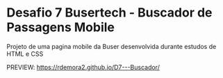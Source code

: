 # Desafio 7 Busertech - Buscador de Passagens Mobile 
Projeto de uma pagina mobile da Buser desenvolvida durante estudos de HTML e CSS

PREVIEW:
https://rdemora2.github.io/D7---Buscador/
